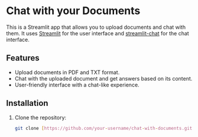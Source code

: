 # Chat with your Documents

This is a Streamlit app that allows you to upload documents and chat with them. It uses [Streamlit](https://streamlit.io/) for the user interface and [streamlit-chat](https://pypi.org/project/streamlit-chat/) for the chat interface.

## Features

- Upload documents in PDF and TXT format.
- Chat with the uploaded document and get answers based on its content.
- User-friendly interface with a chat-like experience.

## Installation

1. Clone the repository:
   ```bash
   git clone [https://github.com/your-username/chat-with-documents.git](https://github.com/your-username/chat-with-documents.git)
   ```

